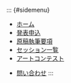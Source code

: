 ::: {#sidemenu}

- [ホーム](index.html)
- [発表申込](submission.html)
- [原稿執筆要項](authoring.html)
- [セッション一覧](sessions.html)
- [アートコンテスト](art_contest.html)
<!--
- [原稿投稿](submission.html)
- [参加登録など](registration.html)
- [プログラム](program.html)
- [講演時間](presen_style.html)
- [学生プレゼン](award.html)
- [展示・広告](exhibition.html)
- [アクセス・会場案内](access.html)
- [宿泊案内](hotel.html)
- [共催・協賛・後援](support.html)
- [実行委員](committee.html)
-->
- [問い合わせ](index.html#contact)
:::
